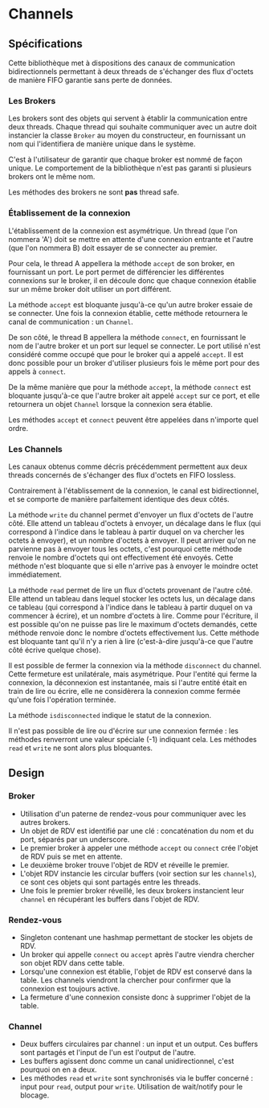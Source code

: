 # Channels

## Spécifications

Cette bibliothèque met à dispositions des canaux de communication bidirectionnels permettant à deux threads de
s'échanger des flux d'octets de manière FIFO garantie sans perte de données.

### Les Brokers

Les brokers sont des objets qui servent à établir la communication entre deux threads.
Chaque thread qui souhaite communiquer avec un autre doit instancier la classe `Broker` au moyen du constructeur, en
fournissant un nom qui l'identifiera de manière unique dans le système.

C'est à l'utilisateur de garantir que chaque broker est nommé de façon unique. Le comportement de la bibliothèque n'est
pas garanti si plusieurs brokers ont le même nom.

Les méthodes des brokers ne sont **pas** thread safe.

### Établissement de la connexion

L'établissement de la connexion est asymétrique. Un thread (que l'on nommera 'A') doit se mettre en attente d'une
connexion entrante et l'autre (que l'on nommera B) doit essayer de se connecter au premier.

Pour cela, le thread A appellera la méthode `accept` de son broker, en fournissant un port. Le port permet de
différencier les différentes connexions sur le broker, il en découle donc que chaque connexion établie sur un même
broker doit utiliser un port différent.

La méthode `accept` est bloquante jusqu'à-ce qu'un autre broker essaie de se connecter. Une fois la connexion établie,
cette méthode retournera le canal de communication : un `Channel`.

De son côté, le thread B appellera la méthode `connect`, en fournissant le nom de l'autre broker et un port sur lequel
se connecter. Le port utilisé n'est considéré comme occupé que pour le broker qui a appelé `accept`. Il est donc
possible pour un broker d'utiliser plusieurs fois le même port pour des appels à `connect`.

De la même manière que pour la méthode `accept`, la méthode `connect` est bloquante jusqu'à-ce que l'autre broker ait
appelé `accept` sur ce port, et elle retournera un objet `Channel` lorsque la connexion sera établie.

Les méthodes `accept` et `connect` peuvent être appelées dans n'importe quel ordre.

### Les Channels

Les canaux obtenus comme décris précédemment permettent aux deux threads concernés de s'échanger des flux d'octets en
FIFO lossless.

Contrairement à l'établissement de la connexion, le canal est bidirectionnel, et se comporte de manière parfaitement
identique des deux côtés.

La méthode `write` du channel permet d'envoyer un flux d'octets de l'autre côté. Elle attend un tableau d'octets à
envoyer, un décalage dans le flux (qui correspond à l'indice dans le tableau à partir duquel on va chercher les octets à
envoyer), et un nombre d'octets à envoyer. Il peut arriver qu'on ne parvienne pas à envoyer tous les octets, c'est
pourquoi cette méthode renvoie le nombre d'octets qui ont effectivement été envoyés.
Cette méthode n'est bloquante que si elle n'arrive pas à envoyer le moindre octet immédiatement.

La méthode `read` permet de lire un flux d'octets provenant de l'autre côté. Elle attend un tableau dans lequel stocker
les octets lus, un décalage dans ce tableau (qui correspond à l'indice dans le tableau à partir duquel on va commencer à
écrire), et un nombre d'octets à lire. Comme pour l'écriture, il est possible qu'on ne puisse pas lire le maximum
d'octets demandés, cette méthode renvoie donc le nombre d'octets effectivement lus. Cette méthode est bloquante tant
qu'il n'y a rien à lire (c'est-à-dire jusqu'à-ce que l'autre côté écrive quelque chose).

Il est possible de fermer la connexion via la méthode `disconnect` du channel. Cette fermeture est unilatérale, mais
asymétrique.
Pour l'entité qui ferme la connexion, la déconnexion est instantanée, mais si l'autre entité était en train de lire ou
écrire, elle ne considèrera la connexion comme fermée qu'une fois l'opération terminée.

La méthode `isdisconnected` indique le statut de la connexion.

Il n'est pas possible de lire ou d'écrire sur une connexion fermée : les méthodes renverront une valeur spéciale (-1)
indiquant cela. Les méthodes `read` et `write` ne sont alors plus bloquantes.

## Design

### Broker

- Utilisation d'un paterne de rendez-vous pour communiquer avec les autres brokers.
- Un objet de RDV est identifié par une clé : concaténation du nom et du port, séparés par un underscore.
- Le premier broker à appeler une méthode `accept` ou `connect` crée l'objet de RDV puis se met en attente.
- Le deuxième broker trouve l'objet de RDV et réveille le premier.
- L'objet RDV instancie les circular buffers (voir section sur les `channels`), ce sont ces objets qui sont partagés
  entre les threads.
- Une fois le premier broker réveillé, les deux brokers instancient leur `channel` en récupérant les buffers dans
  l'objet de RDV.

### Rendez-vous

- Singleton contenant une hashmap permettant de stocker les objets de RDV.
- Un broker qui appelle `connect` ou `accept` après l'autre viendra chercher son objet RDV dans cette table.
- Lorsqu'une connexion est établie, l'objet de RDV est conservé dans la table. Les channels viendront la chercher pour
  confirmer que la connexion est toujours active.
- La fermeture d'une connexion consiste donc à supprimer l'objet de la table.

### Channel

- Deux buffers circulaires par channel : un input et un output. Ces buffers sont partagés et l'input de l'un est
  l'output de l'autre.
- Les buffers agissent donc comme un canal unidirectionnel, c'est pourquoi on en a deux.
- Les méthodes `read` et `write` sont synchronisés via le buffer concerné : input pour `read`, output pour `write`.
  Utilisation de wait/notify pour le blocage.

